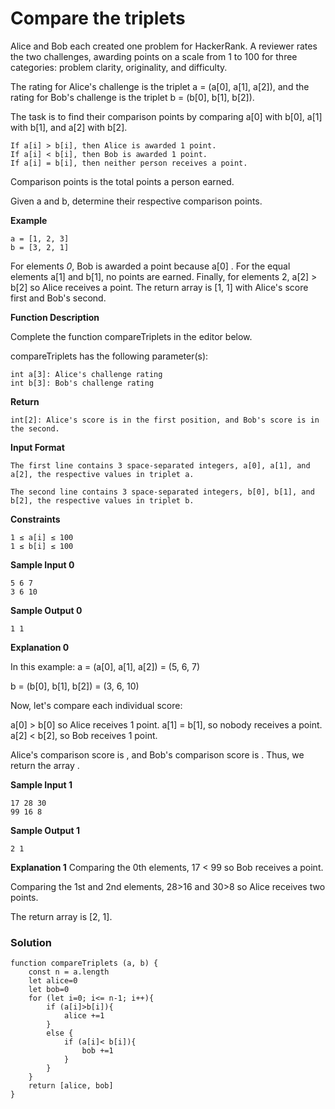 # Compare the triplets

Alice and Bob each created one problem for HackerRank. A reviewer rates the two challenges, awarding points on a scale from 1 to 100 for three categories: problem clarity, originality, and difficulty.

The rating for Alice's challenge is the triplet a = (a[0], a[1], a[2]), and the rating for Bob's challenge is the triplet b = (b[0], b[1], b[2]).

The task is to find their comparison points by comparing a[0] with b[0], a[1] with b[1], and a[2] with b[2].

```
If a[i] > b[i], then Alice is awarded 1 point.
If a[i] < b[i], then Bob is awarded 1 point.
If a[i] = b[i], then neither person receives a point.
```

Comparison points is the total points a person earned.

Given a and b, determine their respective comparison points.

**Example**
```
a = [1, 2, 3]
b = [3, 2, 1]
```
For elements *0*, Bob is awarded a point because a[0] .
For the equal elements a[1] and b[1], no points are earned.
Finally, for elements 2, a[2] > b[2] so Alice receives a point.
The return array is [1, 1] with Alice's score first and Bob's second.

**Function Description**

Complete the function compareTriplets in the editor below.

compareTriplets has the following parameter(s):
```
int a[3]: Alice's challenge rating
int b[3]: Bob's challenge rating
```

**Return**
```
int[2]: Alice's score is in the first position, and Bob's score is in the second.
```

**Input Format**
```
The first line contains 3 space-separated integers, a[0], a[1], and a[2], the respective values in triplet a.

The second line contains 3 space-separated integers, b[0], b[1], and b[2], the respective values in triplet b.
```

**Constraints**
```
1 ≤ a[i] ≤ 100
1 ≤ b[i] ≤ 100
```
**Sample Input 0**
```
5 6 7
3 6 10
```
**Sample Output 0**
```
1 1
```

**Explanation 0**

In this example:
a = (a[0], a[1], a[2]) = (5, 6, 7)

b = (b[0], b[1], b[2]) = (3, 6, 10)

Now, let's compare each individual score:

a[0] > b[0] so Alice receives 1 point.
a[1] = b[1], so nobody receives a point.
a[2] < b[2], so Bob receives 1 point.

Alice's comparison score is , and Bob's comparison score is . Thus, we return the array .

**Sample Input 1**
```
17 28 30
99 16 8
```

**Sample Output 1**
```
2 1
```

**Explanation 1**
Comparing the 0th elements,  17 < 99 so Bob receives a point.

Comparing the 1st and 2nd elements, 28>16  and 30>8  so Alice receives two points.

The return array is [2, 1].

### **Solution**
```
function compareTriplets (a, b) {
    const n = a.length
    let alice=0
    let bob=0
    for (let i=0; i<= n-1; i++){
        if (a[i]>b[i]){
            alice +=1
        }
        else {
            if (a[i]< b[i]){
                bob +=1
            }
        }
    }
    return [alice, bob]
}
```